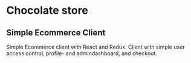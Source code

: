 # Chocolate store 

## Simple Ecommerce Client 

Simple Ecommerce client with React and Redux. Client with simple user access control, profile- and admindashboard, and checkout.
